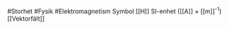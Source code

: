 #Storhet #Fysik #Elektromagnetism 
Symbol [[H]]
SI-enhet ([[A]] × [[m]]<sup>-1</sup>)
[[Vektorfält]]